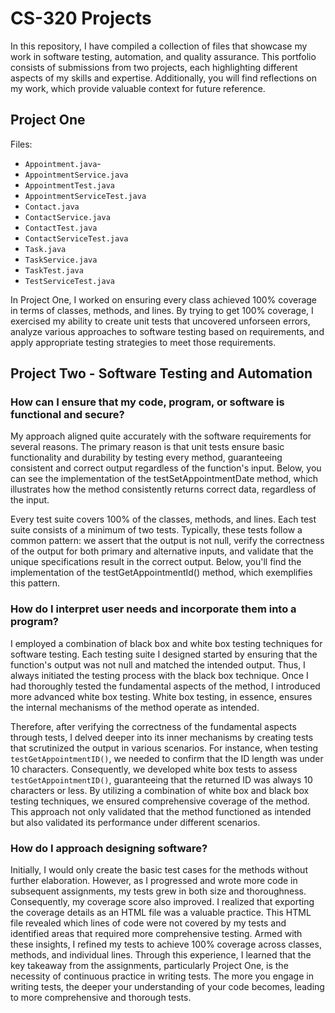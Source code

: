 # CS-320 Projects

In this repository, I have compiled a collection of files that showcase my work in software testing, automation, and quality assurance. This portfolio consists of submissions from two projects, each highlighting different aspects of my skills and expertise. Additionally, you will find reflections on my work, which provide valuable context for future reference.

## Project One

Files:
- `Appointment.java`-
- `AppointmentService.java`
- `AppointmentTest.java`
- `AppointmentServiceTest.java`
- `Contact.java`
- `ContactService.java`
- `ContactTest.java`
- `ContactServiceTest.java`
- `Task.java`
- `TaskService.java`
- `TaskTest.java`
- `TestServiceTest.java`

In Project One, I worked on ensuring every class achieved 100% coverage in terms of classes, methods, and lines. By trying to get 100% coverage, I exercised my ability to create unit tests that uncovered unforseen errors, analyze various approaches to software testing based on requirements, and apply appropriate testing strategies to meet those requirements.

## Project Two - Software Testing and Automation

### How can I ensure that my code, program, or software is functional and secure?

My approach aligned quite accurately with the software requirements for several reasons. The primary reason is that unit tests ensure basic functionality and durability by testing every method, guaranteeing consistent and correct output regardless of the function's input. Below, you can see the implementation of the testSetAppointmentDate method, which illustrates how the method consistently returns correct data, regardless of the input.

Every test suite covers 100% of the classes, methods, and lines. Each test suite consists of a minimum of two tests. Typically, these tests follow a common pattern: we assert that the output is not null, verify the correctness of the output for both primary and alternative inputs, and validate that the unique specifications result in the correct output. Below, you'll find the implementation of the testGetAppointmentId() method, which exemplifies this pattern.


### How do I interpret user needs and incorporate them into a program?

I employed a combination of black box and white box testing techniques for software testing. Each testing suite I designed started by ensuring that the function's output was not null and matched the intended output. Thus, I always initiated the testing process with the black box technique. Once I had thoroughly tested the fundamental aspects of the method, I introduced more advanced white box testing. White box testing, in essence, ensures the internal mechanisms of the method operate as intended.

Therefore, after verifying the correctness of the fundamental aspects through tests, I delved deeper into its inner mechanisms by creating tests that scrutinized the output in various scenarios. For instance, when testing `testGetAppointmentID()`, we needed to confirm that the ID length was under 10 characters. Consequently, we developed white box tests to assess `testGetAppointmentID()`, guaranteeing that the returned ID was always 10 characters or less. By utilizing a combination of white box and black box testing techniques, we ensured comprehensive coverage of the method. This approach not only validated that the method functioned as intended but also validated its performance under different scenarios.

### How do I approach designing software?

Initially, I would only create the basic test cases for the methods without further elaboration. However, as I progressed and wrote more code in subsequent assignments, my tests grew in both size and thoroughness. Consequently, my coverage score also improved. I realized that exporting the coverage details as an HTML file was a valuable practice. This HTML file revealed which lines of code were not covered by my tests and identified areas that required more comprehensive testing. Armed with these insights, I refined my tests to achieve 100% coverage across classes, methods, and individual lines. Through this experience, I learned that the key takeaway from the assignments, particularly Project One, is the necessity of continuous practice in writing tests. The more you engage in writing tests, the deeper your understanding of your code becomes, leading to more comprehensive and thorough tests.

